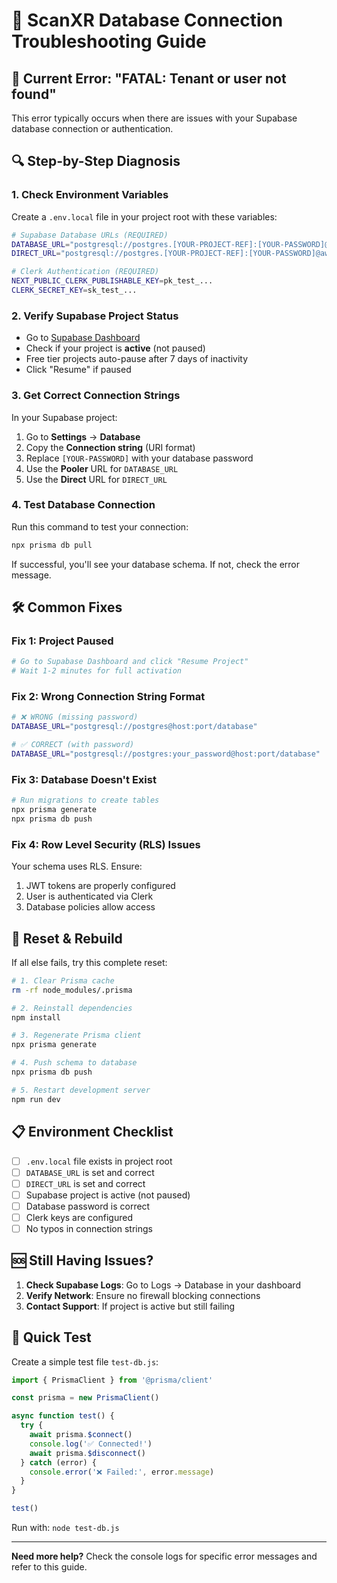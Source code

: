 # 🔧 ScanXR Database Connection Troubleshooting Guide

## 🚨 Current Error: "FATAL: Tenant or user not found"

This error typically occurs when there are issues with your Supabase database connection or authentication.

## 🔍 **Step-by-Step Diagnosis**

### **1. Check Environment Variables**
Create a `.env.local` file in your project root with these variables:

```bash
# Supabase Database URLs (REQUIRED)
DATABASE_URL="postgresql://postgres.[YOUR-PROJECT-REF]:[YOUR-PASSWORD]@aws-0-[REGION].pooler.supabase.com:6543/postgres?pgbouncer=true"
DIRECT_URL="postgresql://postgres.[YOUR-PROJECT-REF]:[YOUR-PASSWORD]@aws-0-[REGION].pooler.supabase.com:5432/postgres"

# Clerk Authentication (REQUIRED)
NEXT_PUBLIC_CLERK_PUBLISHABLE_KEY=pk_test_...
CLERK_SECRET_KEY=sk_test_...
```

### **2. Verify Supabase Project Status**
- Go to [Supabase Dashboard](https://supabase.com/dashboard)
- Check if your project is **active** (not paused)
- Free tier projects auto-pause after 7 days of inactivity
- Click "Resume" if paused

### **3. Get Correct Connection Strings**
In your Supabase project:
1. Go to **Settings** → **Database**
2. Copy the **Connection string** (URI format)
3. Replace `[YOUR-PASSWORD]` with your database password
4. Use the **Pooler** URL for `DATABASE_URL`
5. Use the **Direct** URL for `DIRECT_URL`

### **4. Test Database Connection**
Run this command to test your connection:

```bash
npx prisma db pull
```

If successful, you'll see your database schema. If not, check the error message.

## 🛠️ **Common Fixes**

### **Fix 1: Project Paused**
```bash
# Go to Supabase Dashboard and click "Resume Project"
# Wait 1-2 minutes for full activation
```

### **Fix 2: Wrong Connection String Format**
```bash
# ❌ WRONG (missing password)
DATABASE_URL="postgresql://postgres@host:port/database"

# ✅ CORRECT (with password)
DATABASE_URL="postgresql://postgres:your_password@host:port/database"
```

### **Fix 3: Database Doesn't Exist**
```bash
# Run migrations to create tables
npx prisma generate
npx prisma db push
```

### **Fix 4: Row Level Security (RLS) Issues**
Your schema uses RLS. Ensure:
1. JWT tokens are properly configured
2. User is authenticated via Clerk
3. Database policies allow access

## 🔄 **Reset & Rebuild**

If all else fails, try this complete reset:

```bash
# 1. Clear Prisma cache
rm -rf node_modules/.prisma

# 2. Reinstall dependencies
npm install

# 3. Regenerate Prisma client
npx prisma generate

# 4. Push schema to database
npx prisma db push

# 5. Restart development server
npm run dev
```

## 📋 **Environment Checklist**

- [ ] `.env.local` file exists in project root
- [ ] `DATABASE_URL` is set and correct
- [ ] `DIRECT_URL` is set and correct
- [ ] Supabase project is active (not paused)
- [ ] Database password is correct
- [ ] Clerk keys are configured
- [ ] No typos in connection strings

## 🆘 **Still Having Issues?**

1. **Check Supabase Logs**: Go to Logs → Database in your dashboard
2. **Verify Network**: Ensure no firewall blocking connections
3. **Contact Support**: If project is active but still failing

## 📱 **Quick Test**

Create a simple test file `test-db.js`:

```javascript
import { PrismaClient } from '@prisma/client'

const prisma = new PrismaClient()

async function test() {
  try {
    await prisma.$connect()
    console.log('✅ Connected!')
    await prisma.$disconnect()
  } catch (error) {
    console.error('❌ Failed:', error.message)
  }
}

test()
```

Run with: `node test-db.js`

---

**Need more help?** Check the console logs for specific error messages and refer to this guide.


